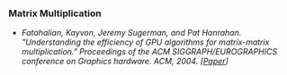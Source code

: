 ### Matrix Multiplication

* _Fatahalian, Kayvon, Jeremy Sugerman, and Pat Hanrahan. "Understanding the efficiency of GPU algorithms for matrix-matrix multiplication." Proceedings of the ACM SIGGRAPH/EUROGRAPHICS conference on Graphics hardware. ACM, 2004. [[Paper](http://dl.acm.org/citation.cfm?id=1058148)]_

